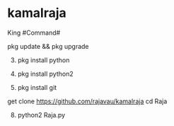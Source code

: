 # kamalraja
King
#Command#

pkg update && pkg upgrade 


3. pkg install python



4. pkg install python2



5. pkg install git

get clone https://github.com/rajavau/kamalraja
cd Raja



8. python2 Raja.py
